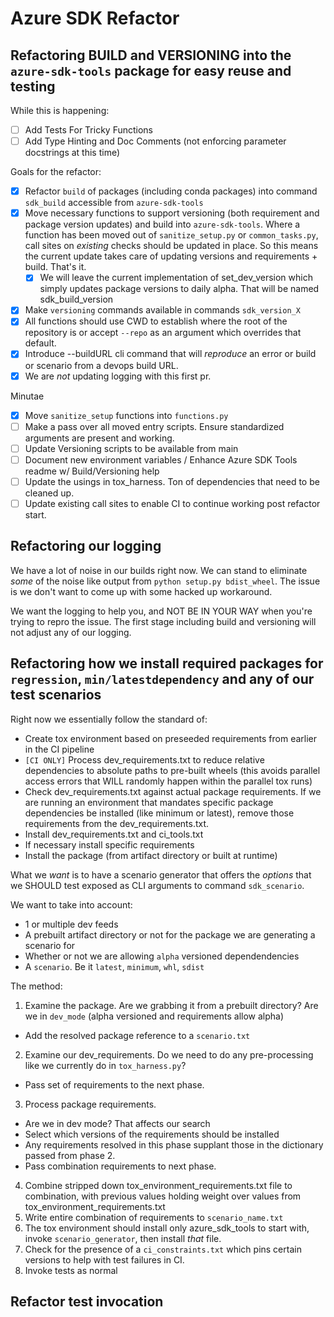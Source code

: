 # Azure SDK Refactor

## Refactoring BUILD and VERSIONING into the `azure-sdk-tools` package for easy reuse and testing

While this is happening:

- [ ] Add Tests For Tricky Functions
- [ ] Add Type Hinting and Doc Comments (not enforcing parameter docstrings at this time)

Goals for the refactor:

- [x] Refactor `build` of packages (including conda packages) into command `sdk_build` accessible from `azure-sdk-tools`
- [x] Move necessary functions to support versioning (both requirement and package version updates) and build into `azure-sdk-tools`. Where a function has been moved out of `sanitize_setup.py` or `common_tasks.py`, call sites on _existing_ checks should be updated in place. So this means the current update takes care of updating versions and requirements + build. That's it.
  - [x] We will leave the current implementation of set_dev_version which simply updates package versions to daily alpha. That will be named sdk_build_version
- [x] Make `versioning` commands available in commands `sdk_version_X`
- [x] All functions should use CWD to establish where the root of the repository is or accept `--repo` as an argument which overrides that default.
- [x] Introduce --buildURL cli command that will _reproduce_ an error or build or scenario from a devops build URL.
- [x] We are _not_ updating logging with this first pr.

Minutae
- [x] Move `sanitize_setup` functions into `functions.py`
- [ ] Make a pass over all moved entry scripts. Ensure standardized arguments are present and working.
- [ ] Update Versioning scripts to be available from main
- [ ] Document new environment variables / Enhance Azure SDK Tools readme w/ Build/Versioning help
- [ ] Update the usings in tox_harness. Ton of dependencies that need to be cleaned up.
- [ ] Update existing call sites to enable CI to continue working post refactor start.

## Refactoring our logging

We have a lot of noise in our builds right now. We can stand to eliminate _some_ of the noise like output from `python setup.py bdist_wheel`. The issue is we don't want to come up with some hacked up workaround.

We want the logging to help you, and NOT BE IN YOUR WAY when you're trying to repro the issue. The first stage including build and versioning will not adjust any of our logging.

## Refactoring how we install required packages for `regression`, `min/latestdependency` and any of our test scenarios

Right now we essentially follow the standard of:

- Create tox environment based on preseeded requirements from earlier in the CI pipeline
- `[CI ONLY]` Process dev_requirements.txt to reduce relative dependencies to absolute paths to pre-built wheels (this avoids parallel access errors that WILL randomly happen within the parallel tox runs)
- Check dev_requirements.txt against actual package requirements. If we are running an environment that mandates specific package dependencies be installed (like minimum or latest), remove those requirements from the dev_requirements.txt.
- Install dev_requirements.txt and ci_tools.txt
- If necessary install specific requirements
- Install the package (from artifact directory or built at runtime)

What we _want_ is to have a scenario generator that offers the _options_ that we SHOULD test exposed as CLI arguments to command `sdk_scenario`.

We want to take into account:
- 1 or multiple dev feeds
- A prebuilt artifact directory or not for the package we are generating a scenario for
- Whether or not we are allowing `alpha` versioned dependendencies
- A `scenario`. Be it `latest`, `minimum`, `whl`, `sdist`

The method:

1. Examine the package. Are we grabbing it from a prebuilt directory? Are we in `dev_mode` (alpha versioned and requirements allow alpha) 
  - Add the resolved package reference to a `scenario.txt` 
2. Examine our dev_requirements. Do we need to do any pre-processing like we currently do in `tox_harness.py`? 
 - Pass set of requirements to the next phase.
3. Process package requirements.
  - Are we in dev mode? That affects our search
  - Select which versions of the requirements should be installed
  - Any requirements resolved in this phase supplant those in the dictionary passed from phase 2. 
  - Pass combination requirements to next phase.
4. Combine stripped down tox_environment_requirements.txt file to combination, with previous values holding weight over values from tox_environment_requirements.txt
5. Write entire combination of requirements to `scenario_name.txt`
6. The tox environment should install only azure_sdk_tools to start with, invoke `scenario_generator`, then install _that_ file. 
7. Check for the presence of a `ci_constraints.txt` which pins certain versions to help with test failures in CI.
8. Invoke tests as normal

## Refactor test invocation 
